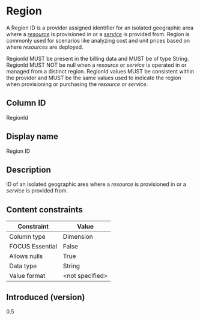 # Region

A Region ID is a provider assigned identifier for an isolated geographic area where a [*resource*](#glossary:resource) is provisioned in or a [*service*](#glossary:service) is provided from. Region is commonly used for scenarios like analyzing cost and unit prices based on where *resources* are deployed.

RegionId MUST be present in the billing data and MUST be of type String. RegionId MUST NOT be null when a *resource* or *service* is operated in or managed from a distinct region. RegionId values MUST be consistent within the provider and MUST be the same values used to indicate the region when provisioning or purchasing the *resource* or *service*.

## Column ID

RegionId

## Display name

Region ID

## Description

ID of an isolated geographic area where a *resource* is provisioned in or a *service* is provided from.

## Content constraints

| Constraint      | Value           |
|-----------------|-----------------|
| Column type     | Dimension       |
| FOCUS Essential | False            |
| Allows nulls    | True            |
| Data type       | String          |
| Value format    | \<not specified> |

## Introduced (version)

0.5
